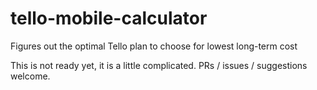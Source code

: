# tello-mobile-calculator
Figures out the optimal Tello plan to choose for lowest long-term cost

This is not ready yet, it is a little complicated. PRs / issues / suggestions welcome.
